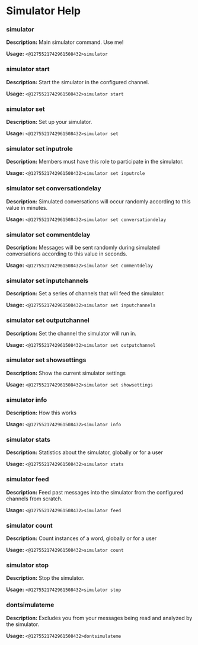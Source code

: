 # Simulator Help

### simulator

**Description:** Main simulator command. Use me!

**Usage:** `<@1275521742961508432>simulator`

### simulator start

**Description:** Start the simulator in the configured channel.

**Usage:** `<@1275521742961508432>simulator start`

### simulator set

**Description:** Set up your simulator.

**Usage:** `<@1275521742961508432>simulator set`

### simulator set inputrole

**Description:** Members must have this role to participate in the simulator.

**Usage:** `<@1275521742961508432>simulator set inputrole`

### simulator set conversationdelay

**Description:** Simulated conversations will occur randomly according to this value in minutes.

**Usage:** `<@1275521742961508432>simulator set conversationdelay`

### simulator set commentdelay

**Description:** Messages will be sent randomly during simulated conversations according to this value in seconds.

**Usage:** `<@1275521742961508432>simulator set commentdelay`

### simulator set inputchannels

**Description:** Set a series of channels that will feed the simulator.

**Usage:** `<@1275521742961508432>simulator set inputchannels`

### simulator set outputchannel

**Description:** Set the channel the simulator will run in.

**Usage:** `<@1275521742961508432>simulator set outputchannel`

### simulator set showsettings

**Description:** Show the current simulator settings

**Usage:** `<@1275521742961508432>simulator set showsettings`

### simulator info

**Description:** How this works

**Usage:** `<@1275521742961508432>simulator info`

### simulator stats

**Description:** Statistics about the simulator, globally or for a user

**Usage:** `<@1275521742961508432>simulator stats`

### simulator feed

**Description:** Feed past messages into the simulator from the configured channels from scratch.

**Usage:** `<@1275521742961508432>simulator feed`

### simulator count

**Description:** Count instances of a word, globally or for a user

**Usage:** `<@1275521742961508432>simulator count`

### simulator stop

**Description:** Stop the simulator.

**Usage:** `<@1275521742961508432>simulator stop`

### dontsimulateme

**Description:** Excludes you from your messages being read and analyzed by the simulator.

**Usage:** `<@1275521742961508432>dontsimulateme`

